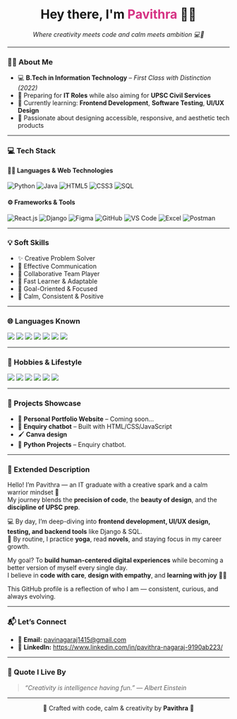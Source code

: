 <h1 align="center">Hey there, I'm <span style="color:#d63384;">Pavithra</span> 👩‍💻</h1>
<p align="center"><i>Where creativity meets code and calm meets ambition 💻🌸</i></p>

---

### 👩‍💻 About Me  
- 💻 **B.Tech in Information Technology** – *First Class with Distinction (2022)*  
- 🧠 Preparing for **IT Roles** while also aiming for **UPSC Civil Services**  
- 🌱 Currently learning: **Frontend Development**, **Software Testing**, **UI/UX Design**  
- 🎯 Passionate about designing accessible, responsive, and aesthetic tech products

---

### 💻 Tech Stack

#### 👩‍💻 Languages & Web Technologies  
![Python](https://img.shields.io/badge/Python-3776AB?style=flat-square&logo=python&logoColor=white)
![Java](https://img.shields.io/badge/Java-ED8B00?style=flat-square&logo=java&logoColor=white)
![HTML5](https://img.shields.io/badge/HTML5-e34c26?style=flat-square&logo=html5&logoColor=white)
![CSS3](https://img.shields.io/badge/CSS3-264de4?style=flat-square&logo=css3&logoColor=white)
![SQL](https://img.shields.io/badge/SQL-003B57?style=flat-square&logo=postgresql&logoColor=white)

#### ⚙️ Frameworks & Tools  
![React.js](https://img.shields.io/badge/React.js-61DAFB?style=flat-square&logo=react&logoColor=black)
![Django](https://img.shields.io/badge/Django-092E20?style=flat-square&logo=django&logoColor=white)
![Figma](https://img.shields.io/badge/Figma-F24E1E?style=flat-square&logo=figma&logoColor=white)
![GitHub](https://img.shields.io/badge/GitHub-181717?style=flat-square&logo=github&logoColor=white)
![VS Code](https://img.shields.io/badge/VSCode-007ACC?style=flat-square&logo=visual-studio-code&logoColor=white)
![Excel](https://img.shields.io/badge/Microsoft_Excel-217346?style=flat-square&logo=microsoft-excel&logoColor=white)
![Postman](https://img.shields.io/badge/Postman-FF6C37?style=flat-square&logo=postman&logoColor=white)

---

### 💡 Soft Skills
- ✨ Creative Problem Solver  
- 💬 Effective Communication  
- 🤝 Collaborative Team Player  
- 🧠 Fast Learner & Adaptable  
- 🎯 Goal-Oriented & Focused  
- 💖 Calm, Consistent & Positive

---

### 🌐 Languages Known
<p align="left">
  <img src="https://img.shields.io/badge/English-Fluent-blue?style=for-the-badge&logo=google-translate&logoColor=white"/>
  <img src="https://img.shields.io/badge/German-Intermediate-yellow?style=for-the-badge&logo=google-translate&logoColor=white"/>
  <img src="https://img.shields.io/badge/Tamil-Fluent-red?style=for-the-badge&logo=google-translate&logoColor=white"/>
  <img src="https://img.shields.io/badge/Kannada-Intermediate-yellow?style=for-the-badge&logo=google-translate&logoColor=white"/>
  <img src="https://img.shields.io/badge/Malayalam-Fluent-orange?style=for-the-badge&logo=google-translate&logoColor=white"/>
  <img src="https://img.shields.io/badge/Telugu-Beginner-lightgrey?style=for-the-badge&logo=google-translate&logoColor=white"/>
  <img src="https://img.shields.io/badge/Hindi-Beginner-lightgrey?style=for-the-badge&logo=google-translate&logoColor=white"/>
</p>

---

### 🌈 Hobbies & Lifestyle  
<p align="left">
  <img src="https://img.shields.io/badge/-UI/UX_Designing-%23f29e8e?style=for-the-badge&logo=figma&logoColor=white"/>
  <img src="https://img.shields.io/badge/-Dancing-%23ff69b4?style=for-the-badge&logo=music&logoColor=white"/>
  <img src="https://img.shields.io/badge/-Sports_Lover-%2300b894?style=for-the-badge&logo=dribbble&logoColor=white"/>
  <img src="https://img.shields.io/badge/-Yoga_Everyday-%23a29bfe?style=for-the-badge&logo=yoga&logoColor=white"/>
  <img src="https://img.shields.io/badge/-Novel_Reading-%23e17055?style=for-the-badge&logo=bookstack&logoColor=white"/>
  <img src="https://img.shields.io/badge/-UPSC_&_IT_Preparation-%23d63031?style=for-the-badge&logo=target&logoColor=white"/>
</p>

---

### 🌟 Projects Showcase
- 🎨 **Personal Portfolio Website** – Coming soon...  
- 🧠 **Enquiry chatbot** – Built with HTML/CSS/JavaScript  
- 🖌️ **Canva design**  
- 🐍 **Python Projects** – Enquiry chatbot.

---

### 📌 Extended Description

Hello! I’m Pavithra — an IT graduate with a creative spark and a calm warrior mindset 🌿  
My journey blends the **precision of code**, the **beauty of design**, and the **discipline of UPSC prep**.  

💻 By day, I’m deep-diving into **frontend development, UI/UX design, testing, and backend tools** like Django & SQL.  
📖 By routine, I practice **yoga**, read **novels**, and staying focus in my career growth.

My goal? To **build human-centered digital experiences** while becoming a better version of myself every single day.  
I believe in **code with care**, **design with empathy**, and **learning with joy** 🌸✨

This GitHub profile is a reflection of who I am — consistent, curious, and always evolving.

---

### 📬 Let’s Connect  
- 📧 **Email:** pavinagaraj1415@gmail.com  
- 🔗 **LinkedIn:** https://www.linkedin.com/in/pavithra-nagaraj-9190ab223/

---

### 💬 Quote I Live By  
> _“Creativity is intelligence having fun.”_ — *Albert Einstein*

---

<p align="center">
  💖 Crafted with code, calm & creativity by <strong>Pavithra</strong> 🌸
</p>

